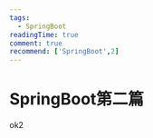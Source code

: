 ```yaml
---
tags:
  - SpringBoot
readingTime: true
comment: true
recommend: ['SpringBoot',2]
---
```


# SpringBoot第二篇
ok2